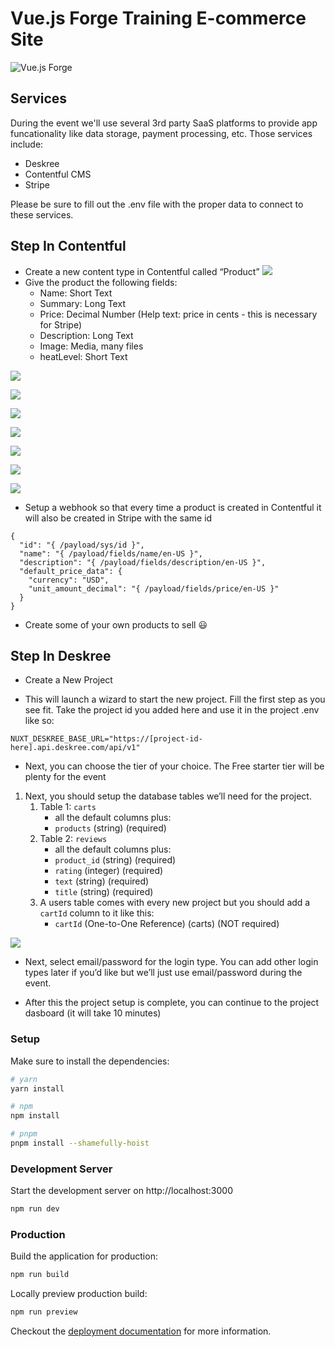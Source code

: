 # Vue.js Forge Training E-commerce Site

![Vue.js Forge](https://vuejsforge.com/images/logo-vuejs-forge.svg)

## Services

During the event we'll use several 3rd party SaaS platforms to provide app funcationality like data storage, payment processing, etc. Those services include:

- Deskree
- Contentful CMS
- Stripe

Please be sure to fill out the .env file with the proper data to connect to these services.

## Step In Contentful 
-  Create a new content type in Contentful called “Product”
![](/contentful_img1)
-  Give the product the following fields:
    - Name: Short Text
    - Summary: Long Text
    - Price: Decimal Number (Help text: price in cents - this is necessary for Stripe)
    - Description: Long Text
    - Image: Media, many files
    - heatLevel: Short Text

![](/contentful_img2.png)

![](/contentful_img3.png)

![](/contentful_img4.png)

![](/contentful_img5.png)

![](/contentful_img6.png)

![](/contentful_img7.png)

![](/contentful_img8.png)


- Setup a webhook so that every time a product is created in Contentful it will also be created in Stripe with the same id

```
{
  "id": "{ /payload/sys/id }",
  "name": "{ /payload/fields/name/en-US }",
  "description": "{ /payload/fields/description/en-US }",
  "default_price_data": {
    "currency": "USD",
    "unit_amount_decimal": "{ /payload/fields/price/en-US }"
  }
}
```

- Create some of your own products to sell 😃

## Step In Deskree
- Create a New Project

- This will launch a wizard to start the new project. Fill the first step as you see fit. Take the project id you added here and use it in the project .env like so:
```
NUXT_DESKREE_BASE_URL="https://[project-id-here].api.deskree.com/api/v1"
```

- Next, you can choose the tier of your choice. The Free starter tier will be plenty for the event

1. Next, you should setup the database tables we’ll need for the project. 
    1. Table 1: `carts`
        - all the default columns plus:
        - `products` (string) (required)
    2. Table 2: `reviews`
        - all the default columns plus:
        - `product_id` (string) (required)
        - `rating` (integer) (required)
        - `text` (string) (required)
        - `title` (string) (required)
    3. A users table comes with every new project but you should add a `cartId` column to it like this:
        - `cartId` (One-to-One Reference) (carts) (NOT required)

![](/deskree_img1.png)

- Next, select email/password for the login type. You can add other login types later if you’d like but we’ll just use email/password during the event. 

- After this the project setup is complete, you can continue to the project dasboard (it will take 10 minutes)

### Setup

Make sure to install the dependencies:

```bash
# yarn
yarn install

# npm
npm install

# pnpm
pnpm install --shamefully-hoist
```

### Development Server

Start the development server on http://localhost:3000

```bash
npm run dev
```

### Production

Build the application for production:

```bash
npm run build
```

Locally preview production build:

```bash
npm run preview
```

Checkout the [deployment documentation](https://v3.nuxtjs.org/guide/deploy/presets) for more information.
